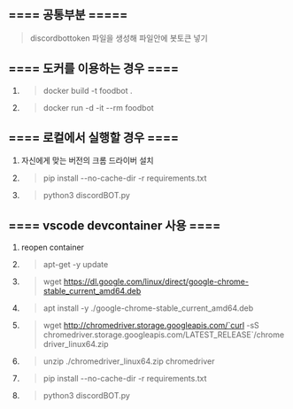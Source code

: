 ## ==== 공통부분 =====
>  discordbottoken 파일을 생성해 파일안에 봇토큰 넣기

## ==== 도커를 이용하는 경우 ====
1. > docker build -t foodbot .
2. > docker run -d -it --rm foodbot

## ==== 로컬에서 실행할 경우 ====
1. 자신에게 맞는 버전의 크롬 드라이버 설치
2. > pip install --no-cache-dir -r requirements.txt
3. > python3 discordBOT.py

## ==== vscode devcontainer 사용 ====
1. reopen container
2. > apt-get -y update
3. > wget https://dl.google.com/linux/direct/google-chrome-stable_current_amd64.deb
4. > apt install -y ./google-chrome-stable_current_amd64.deb
5. > wget http://chromedriver.storage.googleapis.com/`curl -sS chromedriver.storage.googleapis.com/LATEST_RELEASE`/chromedriver_linux64.zip
6. > unzip ./chromedriver_linux64.zip chromedriver
7. > pip install --no-cache-dir -r requirements.txt
8. > python3 discordBOT.py